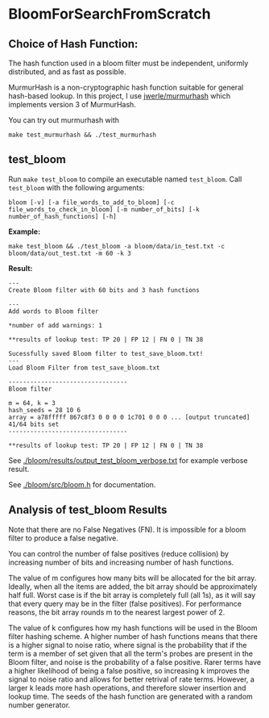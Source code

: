 # BloomForSearchFromScratch

## Choice of Hash Function:

The hash function used in a bloom filter must be independent, uniformly distributed, and as fast as possible.

MurmurHash is a non-cryptographic hash function suitable for general hash-based lookup. In this project, I use [jwerle/murmurhash](https://fuchsia.googlesource.com/third_party/murmurhash.c/) which implements version 3 of MurmurHash.

You can try out murmurhash with
```
make test_murmurhash && ./test_murmurhash
```

## test_bloom

Run `make test_bloom` to compile an executable named `test_bloom`. Call `test_bloom` with the following arguments:

```
bloom [-v] [-a file_words_to_add_to_bloom] [-c file_words_to_check_in_bloom] [-m number_of_bits] [-k number_of_hash_functions] [-h]
```

**Example:**

```
make test_bloom && ./test_bloom -a bloom/data/in_test.txt -c bloom/data/out_test.txt -m 60 -k 3
```

**Result:**

```
---
Create Bloom filter with 60 bits and 3 hash functions

---
Add words to Bloom filter

*number of add warnings: 1

**results of lookup test: TP 20 | FP 12 | FN 0 | TN 38 

Sucessfully saved Bloom filter to test_save_bloom.txt!
---
Load Bloom Filter from test_save_bloom.txt

---------------------------------
Bloom filter

m = 64, k = 3
hash_seeds = 28 10 6 
array = a78fffff 867c8f3 0 0 0 0 1c701 0 0 0 ... [output truncated]
41/64 bits set
---------------------------------

**results of lookup test: TP 20 | FP 12 | FN 0 | TN 38 
```

See [./bloom/results/output_test_bloom_verbose.txt](./bloom/results/output_test_bloom_verbose.txt) for example verbose result.

See [./bloom/src/bloom.h](./bloom/src/bloom.h) for documentation.

## Analysis of test_bloom Results

Note that there are no False Negatives (FN). It is impossible for a bloom filter to produce a false negative.

You can control the number of false positives (reduce collision) by increasing number of bits and increasing number of hash functions.

The value of m configures how many bits will be allocated for the bit array. Ideally, when all the items are added, the bit array should be approximately half full. Worst case is if the bit array is completely full (all 1s), as it will say that every query may be in the filter (false positives). For performance reasons, the bit array rounds m to the nearest largest power of 2.

The value of k configures how my hash functions will be used in the Bloom filter hashing scheme. A higher number of hash functions means that there is a higher signal to noise ratio, where signal is the probability that if the term is a member of set given that all the term's probes are present in the Bloom filter, and noise is the probability of a false positive. Rarer terms have a higher likelihood of being a false positive, so increasing k improves the signal to noise ratio and allows for better retrival of rate terms. However, a larger k leads more hash operations, and therefore slower insertion and lookup time. The seeds of the hash function are generated with a random number generator.

